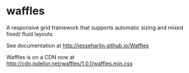 waffles
==========

A responsive grid framework that supports automatic sizing and mixed fixed/
fluid layouts.

See documentation at http://jesseharlin.github.io/Waffles

Waffles is on a CDN now at http://cdn.jsdelivr.net/waffles/1.0.1/waffles.min.css
